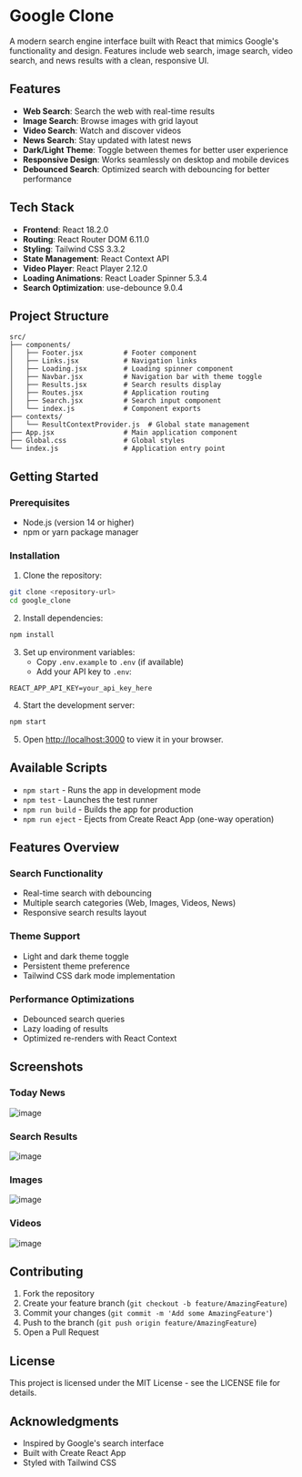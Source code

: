 # Google Clone

A modern search engine interface built with React that mimics Google's functionality and design. Features include web search, image search, video search, and news results with a clean, responsive UI.

## Features

- **Web Search**: Search the web with real-time results
- **Image Search**: Browse images with grid layout
- **Video Search**: Watch and discover videos
- **News Search**: Stay updated with latest news
- **Dark/Light Theme**: Toggle between themes for better user experience
- **Responsive Design**: Works seamlessly on desktop and mobile devices
- **Debounced Search**: Optimized search with debouncing for better performance

## Tech Stack

- **Frontend**: React 18.2.0
- **Routing**: React Router DOM 6.11.0
- **Styling**: Tailwind CSS 3.3.2
- **State Management**: React Context API
- **Video Player**: React Player 2.12.0
- **Loading Animations**: React Loader Spinner 5.3.4
- **Search Optimization**: use-debounce 9.0.4

## Project Structure

```
src/
├── components/
│   ├── Footer.jsx          # Footer component
│   ├── Links.jsx           # Navigation links
│   ├── Loading.jsx         # Loading spinner component
│   ├── Navbar.jsx          # Navigation bar with theme toggle
│   ├── Results.jsx         # Search results display
│   ├── Routes.jsx          # Application routing
│   ├── Search.jsx          # Search input component
│   └── index.js            # Component exports
├── contexts/
│   └── ResultContextProvider.js  # Global state management
├── App.jsx                 # Main application component
├── Global.css              # Global styles
└── index.js                # Application entry point
```

## Getting Started

### Prerequisites

- Node.js (version 14 or higher)
- npm or yarn package manager

### Installation

1. Clone the repository:
```bash
git clone <repository-url>
cd google_clone
```

2. Install dependencies:
```bash
npm install
```

3. Set up environment variables:
   - Copy `.env.example` to `.env` (if available)
   - Add your API key to `.env`:
```
REACT_APP_API_KEY=your_api_key_here
```

4. Start the development server:
```bash
npm start
```

5. Open [http://localhost:3000](http://localhost:3000) to view it in your browser.

## Available Scripts

- `npm start` - Runs the app in development mode
- `npm test` - Launches the test runner
- `npm run build` - Builds the app for production
- `npm run eject` - Ejects from Create React App (one-way operation)

## Features Overview

### Search Functionality
- Real-time search with debouncing
- Multiple search categories (Web, Images, Videos, News)
- Responsive search results layout

### Theme Support
- Light and dark theme toggle
- Persistent theme preference
- Tailwind CSS dark mode implementation

### Performance Optimizations
- Debounced search queries
- Lazy loading of results
- Optimized re-renders with React Context

## Screenshots

### Today News
![image](https://github.com/MunDo12138/Search_Engine/assets/66548936/b0951263-548b-4ce1-a1a7-0751401e8093)

### Search Results
![image](https://github.com/MunDo12138/Search_Engine/assets/66548936/95f069c0-b713-4d99-9adb-4e645779e5b3)

### Images
![image](https://github.com/MunDo12138/Search_Engine/assets/66548936/f0420de2-7836-4408-a941-d894600df6e9)

### Videos
![image](https://github.com/MunDo12138/Search_Engine/assets/66548936/070b4120-798b-4adc-86b7-339759a835d1)

## Contributing

1. Fork the repository
2. Create your feature branch (`git checkout -b feature/AmazingFeature`)
3. Commit your changes (`git commit -m 'Add some AmazingFeature'`)
4. Push to the branch (`git push origin feature/AmazingFeature`)
5. Open a Pull Request

## License

This project is licensed under the MIT License - see the LICENSE file for details.

## Acknowledgments

- Inspired by Google's search interface
- Built with Create React App
- Styled with Tailwind CSS
